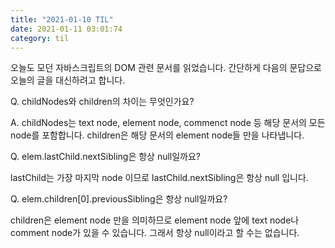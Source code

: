 ```yaml
---
title: "2021-01-10 TIL"
date: 2021-01-11 03:01:74
category: til
---
```


오늘도 모던 자바스크립트의 DOM 관련 문서를 읽었습니다. 간단하게 다음의 문답으로 오늘의 글을 대신하려고 합니다.

Q. childNodes와 children의 차이는 무엇인가요?

A. childNodes는 text node, element node, commenct node 등 해당 문서의 모든 node를 포함합니다. children은 해당 문서의 element node들 만을 나타냅니다.

Q. elem.lastChild.nextSibling은 항상 null일까요?

lastChild는 가장 마지막 node 이므로 lastChild.nextSibling은 항상 null 입니다.

Q. elem.children[0].previousSibling은 항상 null일까요?

children은 element node 만을 의미하므로 element node 앞에 text node나 comment node가 있을 수 있습니다. 그래서 항상 null이라고 할 수는 없습니다.

